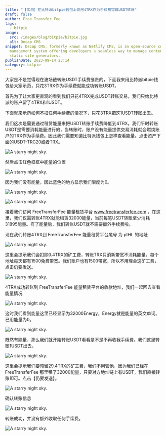 ```yaml
---
title: "【实测】在比特派bitpie钱包上仅用4TRX作为手续费完成USDT转账"
draft: false
author: Free Transfer Fee
tags:
  - bitpie
image:
  src: /images/blog/bitpie/bitpie.jpg
  alt: Decap CMS
snippet: Decap CMS, formerly known as Netlify CMS, is an open-source content
  management system offering developers a seamless way to manage content for
  static site generators.
publishDate: 2023-09-14 23:14
category: bitpie
---
```


大家是不是觉得现在波场链转账USDT手续费挺贵的，下面我来用比特派bitpie钱包给大家示范，只花3TRX作为手续费就能成功转账USDT。

首先为了让大家更直观的看到我们只花4TRX完成USDT转账交易，我们只给比特派的账户留了4TRX和1USDT。

下面就来示范如何不扣任何手续费的情况下，只花3TRX把这1USDT转账出去。

我们这次是需要通过租赁能量来把USDT转账手续费降低到4TRX，我们平时转账USDT是需要消耗能量进行的，当转账时，账户没有能量提供交易消耗就会燃烧账户的TRX作为手续费。因此我们需要知道比特派钱包上怎样查看能量。点击资产下面的USDT-TRC20或者TRX。

![A starry night sky.](/images/blog/bitpie/blog-bitpie-1.png)

然后点击红色框框中能量的位置

![A starry night sky.](/images/blog/bitpie/blog-bitpie-2.png)

因为我们没有能量，因此蓝色的地方显示我们限度为0。

![A starry night sky.](/images/blog/bitpie/blog-bitpie-3.png)

![A starry night sky.](/images/blog/bitpie/blog-bitpie-4.png)

接着我们访问 FreeTransferFee 能量租赁平台 www.freetransferfee.com ，在这里，我们仅需转账4TRX就能租赁32000能量，当前每笔USDT转账至少消耗31895能量。有了能量后，我们转账USDT就不需要额外手续费啦。

现在我们转账4TRX到 FreeTransferFee 能量租赁平台尾号 为 ptHL 的地址

![A starry night sky.](/images/blog/bitpie/blog-bitpie-6.png)

这里会提示我们会扣除0.4TRX的矿工费，转账TRX只消耗带宽不消耗能量，每个地址每天都有1500免费带宽。我们账户也有1500带宽，所以不用理会这矿工费，点击仍要发送。

![A starry night sky.](/images/blog/bitpie/blog-bitpie-7.png)

4TRX成功转账到 FreeTransferFee 能量租赁平台的收款地址，我们一起回去查看能量情况

![A starry night sky.](/images/blog/bitpie/blog-bitpie-8.png)

这时我们看到能量这里已经显示为32000Energy，Energy就是能量的英文单词。已用能量为0。

![A starry night sky.](/images/blog/bitpie/blog-bitpie-9.png)

既然有能量，那么我们就开始转账USDT看看是不是不再收我手续费。我们这里转账1USDT出去。

![A starry night sky.](/images/blog/bitpie/blog-bitpie-10.png)

这里会提示我们要预留29.4TRX的矿工费，我们不用管他，因为我们已经在 FreeTransferFee 那里租了32000能量，只要对方地址链上有USDT，我们直接转账即可。点击【仍要发送】。

![A starry night sky.](/images/blog/bitpie/blog-bitpie-11.png)

确认转账信息

![A starry night sky.](/images/blog/bitpie/blog-bitpie-12.png)

转账成功，并没有额外收取任何手续费。

![A starry night sky.](/images/blog/bitpie/blog-bitpie-13.png)
